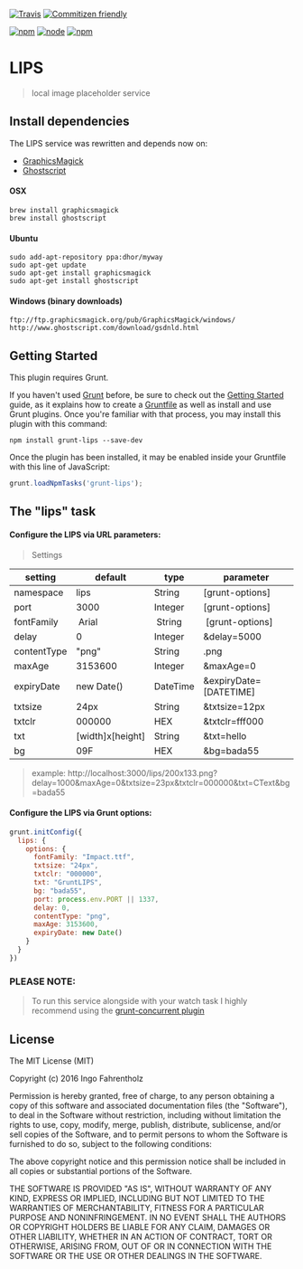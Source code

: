 [![Travis](https://img.shields.io/travis/ifahrentholz/grunt-lips.svg?style=flat-square)]()
[![Commitizen friendly](https://img.shields.io/badge/commitizen-friendly-brightgreen.svg?style=flat-square)](http://commitizen.github.io/cz-cli/)


[![npm](https://img.shields.io/npm/l/grunt-lips.svg?style=flat-square)]()
[![node](https://img.shields.io/node/v/grunt-lips.svg?style=flat-square)]()
[![npm](https://img.shields.io/npm/dt/grunt-lips.svg?style=flat-square)]()

# LIPS

> local image placeholder service

## Install dependencies

The LIPS service was rewritten and depends now on:
- [GraphicsMagick](http://www.graphicsmagick.org/)
- [Ghostscript](http://www.ghostscript.com/)


#### OSX

    brew install graphicsmagick
    brew install ghostscript


#### Ubuntu

    sudo add-apt-repository ppa:dhor/myway
    sudo apt-get update
    sudo apt-get install graphicsmagick
    sudo apt-get install ghostscript


#### Windows (binary downloads)

    ftp://ftp.graphicsmagick.org/pub/GraphicsMagick/windows/
    http://www.ghostscript.com/download/gsdnld.html


## Getting Started
This plugin requires Grunt.

If you haven't used [Grunt](http://gruntjs.com/) before, be sure to check out the [Getting Started](http://gruntjs.com/getting-started) guide, as it explains how to create a [Gruntfile](http://gruntjs.com/sample-gruntfile) as well as install and use Grunt plugins. Once you're familiar with that process, you may install this plugin with this command:

```shell
npm install grunt-lips --save-dev
```

Once the plugin has been installed, it may be enabled inside your Gruntfile with this line of JavaScript:

```js
grunt.loadNpmTasks('grunt-lips');
```

## The "lips" task

#### Configure the LIPS via URL parameters:
> Settings

| setting | default | type | parameter
| --------| ------- | ---- | ----------|
| namespace | lips | String | [grunt-options] |
| port | 3000 | Integer | [grunt-options] |
| fontFamily | Arial | String | [grunt-options] |
| delay | 0 | Integer | &delay=5000 |
| contentType | "png" | String | .png |
| maxAge | 3153600 | Integer | &maxAge=0 |
| expiryDate| new Date() | DateTime | &expiryDate=[DATETIME] |
| txtsize | 24px | String | &txtsize=12px |
| txtclr | 000000 | HEX | &txtclr=fff000 |
| txt | [width]x[height] | String | &txt=hello |
| bg | 09F | HEX | &bg=bada55 |

> example: http://localhost:3000/lips/200x133.png?delay=1000&maxAge=0&txtsize=23px&txtclr=000000&txt=CText&bg=bada55

#### Configure the LIPS via Grunt options:

```js
grunt.initConfig({
  lips: {
    options: {
      fontFamily: "Impact.ttf",
      txtsize: "24px",
      txtclr: "000000",
      txt: "GruntLIPS",
      bg: "bada55",
      port: process.env.PORT || 1337,
      delay: 0,
      contentType: "png",
      maxAge: 3153600,
      expiryDate: new Date()
    }
  }
})
```


### PLEASE NOTE:
> To run this service alongside with your watch task I highly recommend using the [grunt-concurrent plugin](https://github.com/sindresorhus/grunt-concurrent)


## License
The MIT License (MIT)

Copyright (c) 2016 Ingo Fahrentholz

Permission is hereby granted, free of charge, to any person obtaining a copy of this software and associated documentation files (the "Software"), to deal in the Software without restriction, including without limitation the rights to use, copy, modify, merge, publish, distribute, sublicense, and/or sell copies of the Software, and to permit persons to whom the Software is furnished to do so, subject to the following conditions:

The above copyright notice and this permission notice shall be included in all copies or substantial portions of the Software.

THE SOFTWARE IS PROVIDED "AS IS", WITHOUT WARRANTY OF ANY KIND, EXPRESS OR IMPLIED, INCLUDING BUT NOT LIMITED TO THE WARRANTIES OF MERCHANTABILITY, FITNESS FOR A PARTICULAR PURPOSE AND NONINFRINGEMENT. IN NO EVENT SHALL THE AUTHORS OR COPYRIGHT HOLDERS BE LIABLE FOR ANY CLAIM, DAMAGES OR OTHER LIABILITY, WHETHER IN AN ACTION OF CONTRACT, TORT OR OTHERWISE, ARISING FROM, OUT OF OR IN CONNECTION WITH THE SOFTWARE OR THE USE OR OTHER DEALINGS IN THE SOFTWARE.
